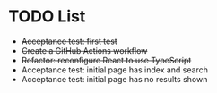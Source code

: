 # TODO List

* ~~Acceptance test: first test~~
* ~~Create a GitHub Actions workflow~~
* ~~Refactor: reconfigure React to use TypeScript~~
* Acceptance test: initial page has index and search 
* Acceptance test: initial page has no results shown
